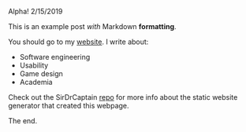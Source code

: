Alpha!
2/15/2019

This is an example post *with* Markdown **formatting**.

You should go to my [website](http://austinhenley.com). I write about:

 - Software engineering
 - Usability
 - Game design
 - Academia

Check out the SirDrCaptain [repo](https://github.com/AZHenley/SirDrCaptain) for more info about the static website generator that created this webpage.

The end.
